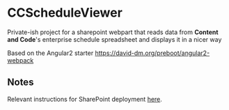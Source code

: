 # CCScheduleViewer

Private-ish project for a sharepoint webpart that reads data from **Content and Code**'s 
enterprise schedule spreadsheet and displays it in a nicer way

Based on the Angular2 starter https://david-dm.org/preboot/angular2-webpack

## Notes

Relevant instructions for SharePoint deployment [here](./src/public/README.md).